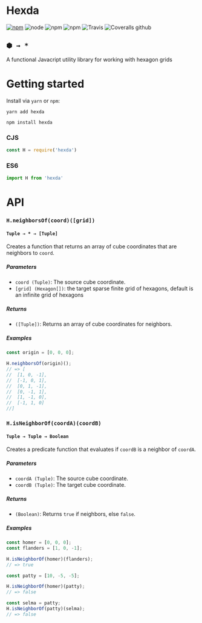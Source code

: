 # Hexda
[![npm](https://img.shields.io/npm/v/hexda.svg)](https://www.npmjs.com/package/hexda)
![node](https://img.shields.io/node/v/hexda.svg)
![npm](https://img.shields.io/npm/l/hexda.svg)
![npm](https://img.shields.io/npm/dt/hexda.svg)
![Travis](https://img.shields.io/travis/json2d/hexda.svg)
![Coveralls github](https://img.shields.io/coveralls/github/json2d/hexda.svg)

## `⬢ → *` 

A functional Javacript utility library for working with hexagon grids

# Getting started

Install via `yarn` or `npm`:

```
yarn add hexda
```
```
npm install hexda
```

### CJS

```javascript
const H = require('hexda')
```

### ES6

```javascript
import H from 'hexda'
```

# API

### `H.neighborsOf(coord)([grid])`
#### `Tuple → * → [Tuple]`

Creates a function that returns an array of cube coordinates that are neighbors to `coord`.

##### Parameters

- `coord (Tuple)`: The source cube coordinate.
- `[grid] (Hexagon[])`: the target sparse finite grid of hexagons, default is an infinite grid of hexagons
##### Returns
- `([Tuple])`: Returns an array of cube coordinates for neighbors.

##### Examples

```js
const origin = [0, 0, 0];

H.neighborsOf(origin)();
// => [
//  [1, 0, -1],
//  [-1, 0, 1],
//  [0, 1, -1],
//  [0, -1, 1],
//  [1, -1, 0],
//  [-1, 1, 0]
//]
```

### `H.isNeighborOf(coordA)(coordB)`
#### `Tuple → Tuple → Boolean`

Creates a predicate function that evaluates if `coordB` is a neighbor of `coordA`.

##### Parameters

- `coordA (Tuple)`: The source cube coordinate.
- `coordB (Tuple)`: The target cube coordinate.

##### Returns
- `(Boolean)`: Returns `true` if neighbors, else `false`.

##### Examples

```js
const homer = [0, 0, 0];
const flanders = [1, 0, -1];

H.isNeighborOf(homer)(flanders);
// => true

const patty = [10, -5, -5];

H.isNeighborOf(homer)(patty);
// => false

const selma = patty;
H.isNeighborOf(patty)(selma);
// => false
```